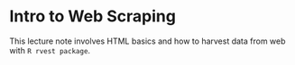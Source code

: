 # Intro to Web Scraping

This lecture note involves HTML basics and how to harvest data from web with `R rvest package`.
